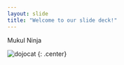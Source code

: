 ```yaml
---
layout: slide
title: "Welcome to our slide deck!"
---
```


Mukul Ninja

![dojocat](https://octodex.github.com/images/dojocat.jpg)
{: .center}
